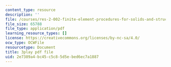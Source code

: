 ```yaml
---
content_type: resource
description: ''
file: /courses/res-2-002-finite-element-procedures-for-solids-and-structures-spring-2010/2e7389a4bc45c5c85d5ebed6ec7a1887_4M-ijbL1gsk.pdf
file_size: 65788
file_type: application/pdf
learning_resource_types: []
license: https://creativecommons.org/licenses/by-nc-sa/4.0/
ocw_type: OCWFile
resourcetype: Document
title: 3play pdf file
uid: 2e7389a4-bc45-c5c8-5d5e-bed6ec7a1887
---
```

